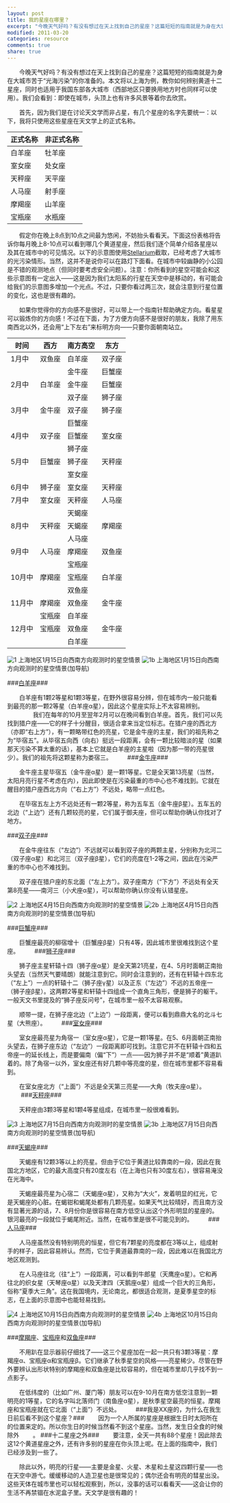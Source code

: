 ```yaml
---
layout: post
title: 我的星座在哪里？
excerpt: "今晚天气好吗？有没有想过在天上找到自己的星座？这篇短短的指南就是为身在大城市苦于“光海污染”的你准备的。"
modified: 2011-03-20
categories: resource
comments: true
share: true
---
```


　　今晚天气好吗？有没有想过在天上找到自己的星座？这篇短短的指南就是为身在大城市苦于“光海污染”的你准备的。本文将以上海为例，教你如何辨别黄道十二星座，同时也适用于我国东部各大城市（西部地区只要换用地方时也同样可以使用）。我们会看到：即使在城市，头顶上也有许多风景等着你去欣赏。

　　首先，因为我们是在讨论天文学而非占星，有几个星座的名字先要统一：以下，我将只使用这些星座在天文学上的正式名称。

| 正式名称 | 非正式名称 |
|------------|------------|
| 白羊座 | 牡羊座 |
| 室女座 | 处女座 |
| 天秤座 | 天平座 |
| 人马座 | 射手座 |
| 摩羯座 | 山羊座 |
| 宝瓶座 | 水瓶座 |

　　假定你在晚上8点到10点之间最为悠闲，不妨抬头看看天。下面这份表格将告诉你每月晚上8-10点可以看到哪几个黄道星座，然后我们逐个简单介绍各星座以及其在城市中的可见情况。以下的示意图使用[Stellarium](http://www.stellarium.org)截取，已经考虑了大城市的光污染情形。当然，这并不是说你可以在路灯下面看。在城市中较幽静的小公园是不错的观测地点（但同时要考虑安全问题）。注意：你所看到的星空可能会和这些示意图有一定出入——这是因为我们太阳系的行星在天空中是移动的，有可能会给我们的示意图多增加一个光点。不过，只要你看过两三次，就会注意到行星位置的变化，这也是很有趣的。

　　如果你觉得你的方向感不是很好，可以带上一个指南针帮助确定方向。看星星可以锻炼你的方向感！不过在下面，为了方便方向感不是很好的朋友，我除了用东南西北以外，还会用“上下左右”来标明方向——只要你面朝南站立。

| 时间 | 西方 | 南方高空 | 东方 |
|------|------|----------|------|
| 1月中 | 双鱼座 | 白羊座 | 双子座 |
|  |  | 金牛座 | 巨蟹座 |
| 2月中 | 白羊座 | 金牛座 | 巨蟹座 |
|  |  | 双子座 | 狮子座 |
| 3月中 | 金牛座 | 双子座 | 狮子座 |
|  |  | 巨蟹座 |  |
| 4月中 | 双子座 | 巨蟹座 | 室女座 |
|  |  | 狮子座 |  |
| 5月中 | 巨蟹座 | 狮子座 | 天秤座 |
|  |  | 室女座 |  |
| 6月中 | 狮子座 | 室女座 | 天秤座 |
| 7月中 | 室女座 | 天秤座 | 人马座 |
|  |  | 天蝎座 |  |
| 8月中 | 天秤座 | 天蝎座 | 摩羯座 |
|  |  | 人马座 |  |
| 9月中 | 人马座 | 摩羯座 | 双鱼座 |
|  |  | 宝瓶座 |  |
| 10月中 | 摩羯座 | 宝瓶座 | 白羊座 |
|  |  | 双鱼座 |  |
| 11月中 | 摩羯座 | 双鱼座 | 金牛座 |
|  | 宝瓶座 | 白羊座 |  |
| 12月中 | 宝瓶座 | 双鱼座 | 金牛座 |
|  |  | 白羊座 |  |

![1](https://cloud.githubusercontent.com/assets/5271245/10561730/fe7062fa-7504-11e5-9a5a-cf4eac5f71d1.png)
上海地区1月15日向西南方向观测时的星空情景
![1b](https://cloud.githubusercontent.com/assets/5271245/10561729/fe6882ec-7504-11e5-942f-5c18a6aee04d.png)
上海地区1月15日向西南方向观测时的星空情景(加导航)

###[白羊座](http://zh.wikipedia.org/wiki/%E7%99%BD%E7%BE%8A%E5%BA%A7)###

　　白羊座有1颗2等星和1颗3等星，在野外很容易分辨，但在城市内一般只能看到最亮的那一颗2等星（白羊座α星），因此这个星座实际上不太容易辨别。
　　
　　我们在每年的10月至翌年2月可以在晚间看到白羊座。首先，我们可以先找到猎户座——它的样子十分醒目，很适合拿来当定位标志。在猎户座的西北方（亦即“右上方”），有一颗略带红色的亮星，它是金牛座的主星，我们的祖先称之为“毕宿五”。从毕宿五向西（向右）挺远一段距离，会有一颗比较暗淡的星（如果那天污染不算太重的话），基本上它就是白羊座的主星啦（因为那一带的亮星很少）。我们的祖先将这颗星称为娄宿三。
　　
###[金牛座](http://zh.wikipedia.org/wiki/%E9%87%91%E7%89%9B%E5%BA%A7)###

　　金牛座主星毕宿五（金牛座α星）是一颗1等星。它是全天第13亮星（当然，太阳月亮行星不考虑在内），因此即使是在污染最重的市中心也不难找到。它就在醒目的猎户座西北方向（“右上方”）不远处，略带一点红色。

　　在毕宿五左上方不远处还有一颗2等星，称为五车五（金牛座β星）。五车五的北边（“上边”）还有几颗较亮的星，它们属于御夫座，但可以帮助你确认你找对了地方。

###[双子座](http://zh.wikipedia.org/wiki/%E5%8F%8C%E5%AD%90%E5%BA%A7)###

　　在金牛座往东（“左边”）不远就可以看到双子座的两颗主星，分别称为北河二（双子座α星）和北河三（双子座β星），它们的亮度在1-2等之间，因此在污染严重的市中心也不难找到。

　　双子座在猎户座的东北面（“左上方”）。双子座南方（“下方”）不远处有全天第8亮星——南河三（小犬座α星），可以帮助你确认你没有认错星座。

![2](https://cloud.githubusercontent.com/assets/5271245/10561728/fe5bd3da-7504-11e5-9930-2486399a00ab.png)
上海地区4月15日向西南方向观测时的星空情景
![2b](https://cloud.githubusercontent.com/assets/5271245/10561727/fe521264-7504-11e5-9160-dbd83cbcd33a.png)
上海地区4月15日向西南方向观测时的星空情景(加导航)

###[巨蟹座](http://zh.wikipedia.org/wiki/%E5%B7%A8%E8%9F%B9%E5%BA%A7)###

　　巨蟹座最亮的柳宿增十（巨蟹座β星）只有4等，因此城市里很难找到这个星座。
　　
###[狮子座](http://zh.wikipedia.org/wiki/%E7%8D%85%E5%AD%90%E5%BA%A7)###

　　狮子座主星轩辕十四（狮子座α星）是全天第21亮星，在4、5月时面朝正南抬头望去（当然天气要晴朗）就能注意到它。同时会注意到的，还有在轩辕十四东北（“左上”）一点的轩辕十二（狮子座γ星）以及正东（“左边”）不远的五帝座一（狮子座β星）。这两颗2等星和轩辕十四组成一个直角三角形，便是狮子的躯干。一般天文书里提及的“狮子座反问号”，在城市里一般不太容易观察。

　　顺带一提，在狮子座北边（“上边”）一段距离，便可以看到鼎鼎大名的北斗七星（大熊座）。
　　
###[室女座](http://zh.wikipedia.org/wiki/%E5%AE%A4%E5%A5%B3%E5%BA%A7)###

　　室女座最亮星为角宿一（室女座α星），它是一颗1等星。在5、6月面朝正南抬头望去，在狮子座东边（“左边”）一段距离即可找到。注意它并不在轩辕十四和五帝座一的延长线上，而是要偏南（偏“下”）一点——因为狮子并不是“顺着”黄道趴着的。除了角宿一以外，室女座还有好几颗中等亮度的星，但在城市里都不容易看到。

　　在室女座北方（“上面”）不远是全天第三亮星——大角（牧夫座α星）。
　　
###[天秤座](http://zh.wikipedia.org/wiki/%E5%A4%A9%E7%A7%A4%E5%BA%A7)###

　　天秤座由3颗3等星和1颗4等星组成，在城市里一般很难看到。

![3](https://cloud.githubusercontent.com/assets/5271245/10561726/fe45441c-7504-11e5-9068-ab86c3d120ed.png)
上海地区7月15日向西南方向观测时的星空情景
![3b](https://cloud.githubusercontent.com/assets/5271245/10561725/fe3b39d6-7504-11e5-9eda-c58aa31579fd.png)
上海地区7月15日向西南方向观测时的星空情景(加导航)

###[天蝎座](http://zh.wikipedia.org/wiki/%E5%A4%A9%E8%9D%8E%E5%BA%A7)###

　　天蝎座有12颗3等以上的亮星。但由于它位于黄道比较靠南的一段，因此在我国北方地区，它的最大高度只有20度左右（在上海也只有30度左右），很容易淹没在光海中。

　　天蝎座最亮星为心宿二（天蝎座α星），又称为“大火”，发着明显的红光，它是天蝎座的心脏。在蝎钳和蝎尾处都有几颗亮星。如果天气比较晴好，而且南方没有显著光源的话，7、8月份你是很容易在南方低空认出这个外形明显的星座的。银河最亮的一段就位于蝎尾附近。当然，在城市里是很不可能见到的。
　　
###[人马座](http://zh.wikipedia.org/wiki/%E4%BA%BA%E9%A9%AC%E5%BA%A7)###

　　人马座虽然没有特别明亮的恒星，但它有7颗星的亮度都在3等以上，组成射手的样子，因此容易辨认。然而，它位于黄道最靠南的一段，因此难以在我国北方地区观测到。

　　在人马座往北（往“上”）一段距离，可以看到牛郎星（天鹰座α星）。它和再往北的织女星（天琴座α星）以及天津四（天鹅座α星）组成一个巨大的三角形，俗称“夏季大三角”。这在我国境内，无论南北，都很适合观测，是夏季星空的标志，在上面的示意图中也能轻易找到。

![4](https://cloud.githubusercontent.com/assets/5271245/10561724/fe2cb24e-7504-11e5-9f59-579ff4a9c9b6.png)
上海地区10月15日向西南方向观测时的星空情景
![4b](https://cloud.githubusercontent.com/assets/5271245/10561723/fe212730-7504-11e5-93b6-e2c3cbcbec01.png)
上海地区10月15日向西南方向观测时的星空情景(加导航)

###[摩羯座](http://zh.wikipedia.org/wiki/%E6%91%A9%E7%BE%AF%E5%BA%A7)、[宝瓶座](http://zh.wikipedia.org/wiki/%E5%AE%9D%E7%93%B6%E5%BA%A7)和[双鱼座](http://zh.wikipedia.org/wiki/%E9%9B%99%E9%AD%9A%E5%BA%A7)###

　　不用趴在显示器前仔细找了——这三个星座加在一起一共只有3颗3等星：摩羯座α、宝瓶座α和宝瓶座β。它们继承了秋季星空的风格——亮星稀少。尽管在野外要辨认出形状特别的摩羯座和双鱼座是比较容易的，但在城市里却几乎找不到一点影子。

　　在低纬度的（比如广州、厦门等）朋友可以在9-10月在南方低空注意到一颗明亮的1等星，它的名字叫北落师门（南鱼座α星），是秋季星空最亮的恒星。摩羯座和宝瓶座就在它北面（“上面”）不远处。
　　
###我是XX座的，为什么在我生日前后看不到这个星座？###
　　因为一个人所属的星座是根据生日时太阳所在的位置来定的。所以你生日的时候当然看不到这个星座。当然，发生日全食的时候除外
　　。
###十二星座之外###
　　要注意，全天一共有88个星座！因此除去这12个黄道星座之外，还有许多别的星座在你头顶上呢。在上面的指南中，我们已经涉及到一些了。

　　除此以外，明亮的行星——主要是金星、火星、木星和土星这四颗行星——也在天空中游弋。缓缓移动的人造卫星也是很常见的；偶尔还会有明亮的彗星出没。这些天体在城市里也可以轻松观察到，所以，没事的话可以看看天——这会让你的生活不再禁锢在水泥盒子里。天文学是很有趣的！
